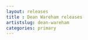 ```yaml
---
layout: releases
title : Dean Wareham releases
artistslug: dean-wareham
categories: primary
---
```


